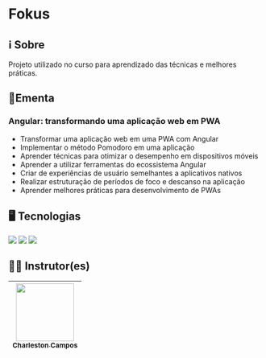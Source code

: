 # Fokus

## ℹ️ Sobre

<p>Projeto utilizado no curso para aprendizado das técnicas e melhores práticas.</p>

## 📘Ementa

### Angular: transformando uma aplicação web em PWA

- Transformar uma aplicação web em uma PWA com Angular
- Implementar o método Pomodoro em uma aplicação
- Aprender técnicas para otimizar o desempenho em dispositivos móveis
- Aprender a utilizar ferramentas do ecossistema Angular
- Criar de experiências de usuário semelhantes a aplicativos nativos
- Realizar estruturação de períodos de foco e descanso na aplicação
- Aprender melhores práticas para desenvolvimento de PWAs

## 🖥️ Tecnologias

<div>
  <img src="https://img.shields.io/badge/HTML-%23E34F26.svg?logo=html5&logoColor=white">
  <img src="https://img.shields.io/badge/CSS-1572B6?logo=css3&logoColor=fff">
  <img src="https://img.shields.io/badge/Angular-%23DD0031.svg?logo=angular&logoColor=white">
</div>

## 🧑‍🏫 Instrutor(es)

| [<img loading="lazy" src="https://avatars.githubusercontent.com/u/6363198?v=4" width=115><br><sub>Charleston Campos</sub>](https://github.com/Charlinho) |
| :------------------------------------------------------------------------------------------------------------------------------------------------------: |
